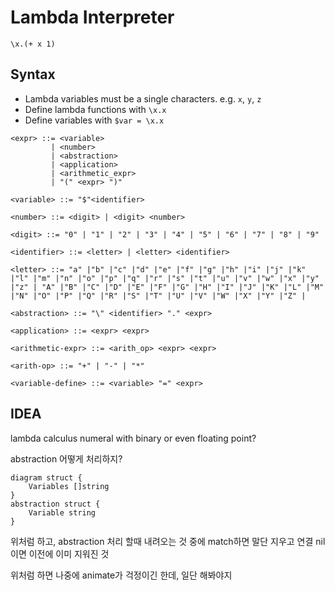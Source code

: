 # Lambda Interpreter

```
\x.(+ x 1)
```

## Syntax

 - Lambda variables must be a single characters.
    e.g. `x`, `y`, `z`
 - Define lambda functions with `\x.x`
 - Define variables with `$var = \x.x`

```
<expr> ::= <variable>
         | <number>
         | <abstraction>
         | <application>
         | <arithmetic_expr>
         | "(" <expr> ")"

<variable> ::= "$"<identifier>

<number> ::= <digit> | <digit> <number>

<digit> ::= "0" | "1" | "2" | "3" | "4" | "5" | "6" | "7" | "8" | "9"

<identifier> ::= <letter> | <letter> <identifier>

<letter> ::= "a" |"b" |"c" |"d" |"e" |"f" |"g" |"h" |"i" |"j" |"k" |"l" |"m" |"n" |"o" |"p" |"q" |"r" |"s" |"t" |"u" |"v" |"w" |"x" |"y" |"z" | "A" |"B" |"C" |"D" |"E" |"F" |"G" |"H" |"I" |"J" |"K" |"L" |"M" |"N" |"O" |"P" |"Q" |"R" |"S" |"T" |"U" |"V" |"W" |"X" |"Y" |"Z" |

<abstraction> ::= "\" <identifier> "." <expr>

<application> ::= <expr> <expr>

<arithmetic-expr> ::= <arith_op> <expr> <expr>

<arith-op> ::= "+" | "-" | "*"

<variable-define> ::= <variable> "=" <expr>
```

## IDEA

lambda calculus numeral with binary or even floating point?

abstraction 어떻게 처리하지?

```
diagram struct {
    Variables []string
}
abstraction struct {
    Variable string
}
```

위처럼 하고, abstraction 처리 할때 내려오는 것 중에 match하면 말단 지우고 연결
nil이면 이전에 이미 지워진 것


위처럼 하면 나중에 animate가 걱정이긴 한데, 일단 해봐야지
